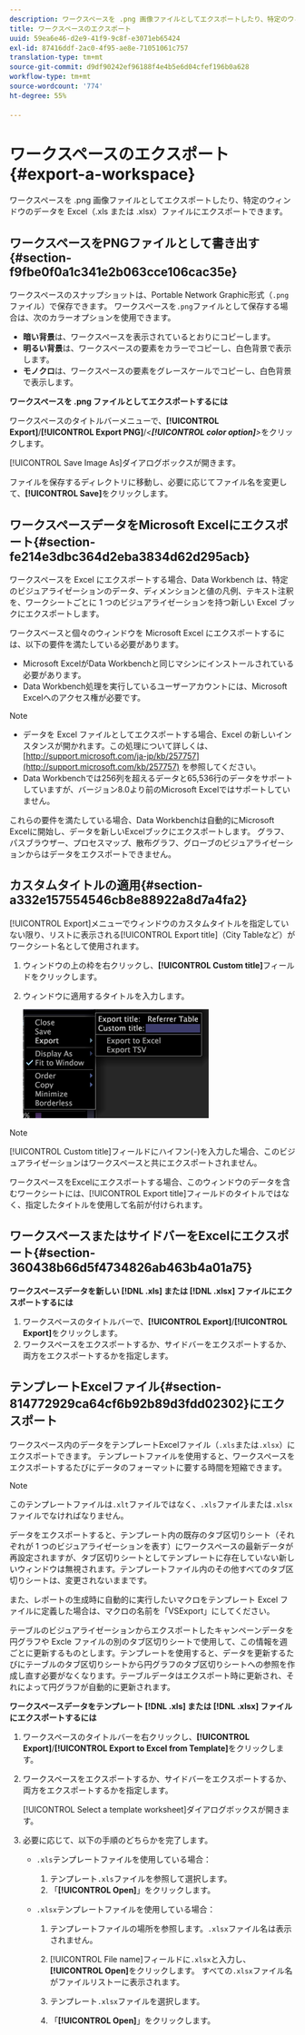 ```yaml
---
description: ワークスペースを .png 画像ファイルとしてエクスポートしたり、特定のウィンドウのデータを Excel（.xls または .xlsx）ファイルにエクスポートできます。
title: ワークスペースのエクスポート
uuid: 59ea6e46-d2e9-41f9-9c8f-e3071eb65424
exl-id: 87416ddf-2ac0-4f95-ae8e-71051061c757
translation-type: tm+mt
source-git-commit: d9df90242ef96188f4e4b5e6d04cfef196b0a628
workflow-type: tm+mt
source-wordcount: '774'
ht-degree: 55%

---
```


# ワークスペースのエクスポート{#export-a-workspace}

ワークスペースを .png 画像ファイルとしてエクスポートしたり、特定のウィンドウのデータを Excel（.xls または .xlsx）ファイルにエクスポートできます。

## ワークスペースをPNGファイルとして書き出す{#section-f9fbe0f0a1c341e2b063cce106cac35e}

ワークスペースのスナップショットは、Portable Network Graphic形式（`.png`ファイル）で保存できます。 ワークスペースを`.png`ファイルとして保存する場合は、次のカラーオプションを使用できます。

* **暗い背景**&#x200B;は、ワークスペースを表示されているとおりにコピーします。
* **明るい背景**&#x200B;は、ワークスペースの要素をカラーでコピーし、白色背景で表示します。
* **モノクロ**&#x200B;は、ワークスペースの要素をグレースケールでコピーし、白色背景で表示します。

**ワークスペースを .png ファイルとしてエクスポートするには**

ワークスペースのタイトルバーメニューで、**[!UICONTROL Export]**/**[!UICONTROL Export PNG]**/*&lt;**[!UICONTROL color option]**>*&#x200B;をクリックします。

[!UICONTROL Save Image As]ダイアログボックスが開きます。

ファイルを保存するディレクトリに移動し、必要に応じてファイル名を変更して、**[!UICONTROL Save]**&#x200B;をクリックします。

## ワークスペースデータをMicrosoft Excelにエクスポート{#section-fe214e3dbc364d2eba3834d62d295acb}

ワークスペースを Excel にエクスポートする場合、Data Workbench は、特定のビジュアライゼーションのデータ、ディメンションと値の凡例、テキスト注釈を、ワークシートごとに 1 つのビジュアライゼーションを持つ新しい Excel ブックにエクスポートします。

ワークスベースと個々のウィンドウを Microsoft Excel にエクスポートするには、以下の要件を満たしている必要があります。

* Microsoft ExcelがData Workbenchと同じマシンにインストールされている必要があります。
* Data Workbench処理を実行しているユーザーアカウントには、Microsoft Excelへのアクセス権が必要です。

>[!NOTE]
>
>* データを Excel ファイルとしてエクスポートする場合、Excel の新しいインスタンスが開かれます。この処理について詳しくは、[http://support.microsoft.com/ja-jp/kb/257757](http://support.microsoft.com/kb/257757) を参照してください。
>* Data Workbenchでは256列を超えるデータと65,536行のデータをサポートしていますが、バージョン8.0より前のMicrosoft Excelではサポートしていません。
>



これらの要件を満たしている場合、Data Workbenchは自動的にMicrosoft Excelに開始し、データを新しいExcelブックにエクスポートします。 グラフ、パスブラウザー、プロセスマップ、散布グラフ、グローブのビジュアライゼーションからはデータをエクスポートできません。

## カスタムタイトルの適用{#section-a332e157554546cb8e88922a8d7a4fa2}

[!UICONTROL Export]メニューでウィンドウのカスタムタイトルを指定していない限り、リストに表示される[!UICONTROL Export title]（City Tableなど）がワークシート名として使用されます。

1. ウィンドウの上の枠を右クリックし、**[!UICONTROL Custom title]**&#x200B;フィールドをクリックします。
1. ウィンドウに適用するタイトルを入力します。

   ![](assets/mnu_window_TitleBar_Export.png)

>[!NOTE]
>
>[!UICONTROL Custom title]フィールドにハイフン(-)を入力した場合、このビジュアライゼーションはワークスペースと共にエクスポートされません。

ワークスペースをExcelにエクスポートする場合、このウィンドウのデータを含むワークシートには、[!UICONTROL Export title]フィールドのタイトルではなく、指定したタイトルを使用して名前が付けられます。

## ワークスペースまたはサイドバーをExcelにエクスポート{#section-360438b66d5f4734826ab463b4a01a75}

**ワークスペースデータを新しい [!DNL .xls] または [!DNL .xlsx] ファイルにエクスポートするには**

1. ワークスペースのタイトルバーで、**[!UICONTROL Export]**/**[!UICONTROL Export]**&#x200B;をクリックします。
1. ワークスペースをエクスポートするか、サイドバーをエクスポートするか、両方をエクスポートするかを指定します。

## テンプレートExcelファイル{#section-814772929ca64cf6b92b89d3fdd02302}にエクスポート

ワークスペース内のデータをテンプレートExcelファイル（`.xls`または`.xlsx`）にエクスポートできます。 テンプレートファイルを使用すると、ワークスペースをエクスポートするたびにデータのフォーマットに要する時間を短縮できます。

>[!NOTE]
>
>このテンプレートファイルは`.xlt`ファイルではなく、`.xls`ファイルまたは`.xlsx`ファイルでなければなりません。

データをエクスポートすると、テンプレート内の既存のタブ区切りシート（それぞれが 1 つのビジュアライゼーションを表す）にワークスペースの最新データが再設定されますが、タブ区切りシートとしてテンプレートに存在していない新しいウィンドウは無視されます。テンプレートファイル内のその他すべてのタブ区切りシートは、変更されないままです。

また、レポートの生成時に自動的に実行したいマクロをテンプレート Excel ファイルに定義した場合は、マクロの名前を「VSExport」にしてください。

テーブルのビジュアライゼーションからエクスポートしたキャンペーンデータを円グラフや Excle ファイルの別のタブ区切りシートで使用して、この情報を週ごとに更新するものとします。テンプレートを使用すると、データを更新するたびにテーブルのタブ区切りシートから円グラフのタブ区切りシートへの参照を作成し直す必要がなくなります。テーブルデータはエクスポート時に更新され、それによって円グラフが自動的に更新されます。

**ワークスペースデータをテンプレート [!DNL .xls] または [!DNL .xlsx] ファイルにエクスポートするには**

1. ワークスペースのタイトルバーを右クリックし、**[!UICONTROL Export]**/**[!UICONTROL Export to Excel from Template]**&#x200B;をクリックします。
1. ワークスペースをエクスポートするか、サイドバーをエクスポートするか、両方をエクスポートするかを指定します。

   [!UICONTROL Select a template worksheet]ダイアログボックスが開きます。

1. 必要に応じて、以下の手順のどちらかを完了します。

   * `.xls`テンプレートファイルを使用している場合：

      1. テンプレート`.xls`ファイルを参照して選択します。
      1. 「**[!UICONTROL Open]**」をクリックします。
   * `.xlsx`テンプレートファイルを使用している場合：

      1. テンプレートファイルの場所を参照します。`.xlsx`ファイル名は表示されません。
      1. [!UICONTROL File name]フィールドに`.xlsx`と入力し、**[!UICONTROL Open]**&#x200B;をクリックします。 すべての`.xlsx`ファイル名がファイルリストーに表示されます。

      1. テンプレート`.xlsx`ファイルを選択します。
      1. 「**[!UICONTROL Open]**」をクリックします。
